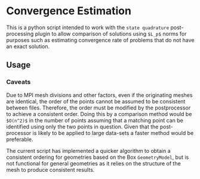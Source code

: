 # Convergence Estimation

This is a python script intended to work with the `state quadrature`
post-processing plugin to allow comparison of solutions using `$L_p$` norms for
purposes such as estimating convergence rate of problems that do not have an
exact solution.

## Usage

### Caveats

Due to MPI mesh divisions and other factors, even if the originating meshes are
identical, the order of the points cannot be assumed to be consistent between
files. Therefore, the order must be modified by the postprocessor to achieve
a consistent order. Doing this by a comparison method would be `$O(n^2)$` in
the number of points assuming that a matching point can be identified using
only the two points in question. Given that the post-processor is likely to be
applied to large data-sets a faster method would be preferable.

The current script has implemented a quicker algorithm to obtain a consistent
ordering for geometries based on the Box `GeometryModel`, but is not functional
for general geometries as it relies on the structure of the mesh to produce
consistent results.

